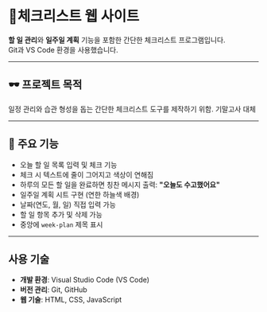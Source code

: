 # 🐳체크리스트 웹 사이트

**할 일 관리**와 **일주일 계획** 기능을 포함한 간단한 체크리스트 프로그램입니다.  
Git과 VS Code 환경을 사용했습니다.

---

## 🕶️ 프로젝트 목적

일정 관리와 습관 형성을 돕는 간단한 체크리스트 도구를 제작하기 위함.
기말고사 대체

---

## 📌 주요 기능

- 오늘 할 일 목록 입력 및 체크 기능  
- 체크 시 텍스트에 줄이 그어지고 색상이 연해짐  
- 하루의 모든 할 일을 완료하면 칭찬 메시지 출력: **"오늘도 수고했어요"**  
- 일주일 계획 시트 구현 (연한 하늘색 배경)  
- 날짜(연도, 월, 일) 직접 입력 가능  
- 할 일 항목 추가 및 삭제 가능  
- 중앙에 `week-plan` 제목 표시  

---

## 사용 기술

- **개발 환경**: Visual Studio Code (VS Code)
- **버전 관리**: Git, GitHub
- **웹 기술**: HTML, CSS, JavaScript
